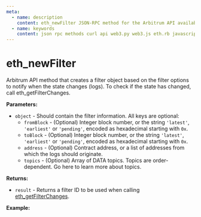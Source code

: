 ```yaml
---
meta:
  - name: description
    content: eth_newFilter JSON-RPC method for the Arbitrum API available with examples in web3.js, web3.py, eth.rb, and cURL.
  - name: keywords
    content: json rpc methods curl api web3.py web3.js eth.rb javascript python ruby Arbitrum
---
```


# eth_newFilter

Arbitrum API method that creates a filter object based on the filter options to notify when the state changes (logs). To check if the state has changed, call eth_getFilterChanges.

**Parameters:**

- `object` - Should contain the filter information. All keys are optional:
  - `fromBlock` - (Optional) Integer block number, or the string `'latest'`, `'earliest'` or `'pending'`, encoded as hexadecimal starting with `0x`.
  - `toBlock` - (Optional) Integer block number, or the string `'latest'`, `'earliest'` or `'pending'`, encoded as hexadecimal starting with `0x`.
  - `address` - (Optional) Contract address, or a list of addresses from which the logs should originate.
  - `topics` - (Optional) Array of DATA topics. Topics are order-dependent. Go here to learn more about topics.

**Returns:**

- `result` - Returns a filter ID to be used when calling [eth_getFilterChanges](/api/arbitrum/eth_getfilterchanges).

**Example:**

<CodeSwitcher :languages="{js:'web3.js', py:'web3.py', rb:'eth.rb', cr:'cURL'}">
<template v-slot:js>

```js
// Web3.js does not support this feature. See the Web3.js subscriptions page.
```

</template>
<template v-slot:py>

```py
from web3 import Web3
node_url = "CHAINSTACK_NODE_URL"
newBlockFilterId = web3.eth.filter("latest")
newFilterId = web3.eth.filter({
  "fromBlock": "0x1625B5B",
  "toBlock": "latest",
  "address": "0x82aF49447D8a07e3bd95BD0d56f35241523fBab1"
})
print(newFilterId)
```

</template>
<template v-slot:rb>

```rb
require "eth"
client = Eth::Client.create "CHAINSTACK_NODE_URL"
filter = {
  fromBlock: "0x1625B5B",
  toBlock: "latest",
  address: "0x82aF49447D8a07e3bd95BD0d56f35241523fBab1"
}
response = client.eth_new_filter(filter)
puts response["result"]

```

</template>
<template v-slot:cr>

```sh
curl -X POST "CHAINSTACK_NODE_URL" \
  -H "Content-Type: application/json" \
  --data '{"method":"eth_newFilter","params":[{"fromBlock": "0x1625B5B", "toBlock": "0x6C6174657374", "address": "0x82aF49447D8a07e3bd95BD0d56f35241523fBab1","topics": []}], "jsonrpc":"2.0", "id":1}'

```

</template>
</CodeSwitcher>
